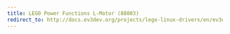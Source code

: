 ```yaml
---
title: LEGO Power Functions L-Motor (88003)
redirect_to: http://docs.ev3dev.org/projects/lego-linux-drivers/en/ev3dev-jessie/motor_data.html#lego-88003
---
```

